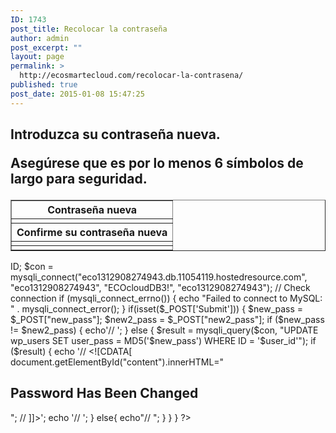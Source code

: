 ```yaml
---
ID: 1743
post_title: Recolocar la contraseña
author: admin
post_excerpt: ""
layout: page
permalink: >
  http://ecosmartecloud.com/recolocar-la-contrasena/
published: true
post_date: 2015-01-08 15:47:25
---
```


<div id="content">
<h2>Introduzca su contraseña nueva.

<strong>Asegúrese que es por lo menos 6 símbolos de largo para seguridad.</strong></h2>
</div>
<div id="password"><form action="" enctype="multipart/form-data" method="post" name="pass_change">
<table border="1">
<tbody>
<tr>
<th>Contraseña nueva</th>
</tr>
<tr>
<td></td>
</tr>
<tr>
<th>Confirme su contraseña nueva</th>
</tr>
<tr>
<td></td>
</tr>
<tr>
<td></td>
</tr>
</tbody>
</table>
</form></div>
<!--?php 
	error_reporting(E_ERROR | E_PARSE);
	session_start();
	$current_user = wp_get_current_user();
	$user_id = $current_user-->ID; $con = mysqli_connect("eco1312908274943.db.11054119.hostedresource.com", "eco1312908274943", "ECOcloudDB3!", "eco1312908274943"); // Check connection if (mysqli_connect_errno()) { echo "Failed to connect to MySQL: " . mysqli_connect_error(); } if(isset($_POST['Submit'])) { $new_pass = $_POST["new_pass"]; $new2_pass = $_POST["new2_pass"]; if ($new_pass != $new2_pass) { echo'// '; } else { $result = mysqli_query($con, "UPDATE wp_users SET user_pass = MD5('$new_pass') WHERE ID = '$user_id'"); if ($result) { echo '// &lt;![CDATA[
document.getElementById(&quot;content&quot;).innerHTML=&quot;
<h2>Password Has Been Changed</h2>
";
// ]]&gt;'; echo '// '; } else{ echo"// "; } } } ?&gt;